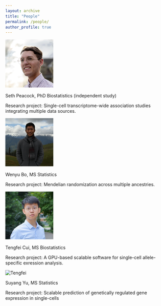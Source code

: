 ```yaml
---
layout: archive
title: "People"
permalink: /people/
author_profile: true
---
```


<img src="/images/Seth_Peacock.jpg" alt="Seth" width="150"/>

Seth Peacock, PhD Biostatistics (independent study)

Research project: Single-cell transcriptome-wide association studies integrating multiple data sources.

<img src="/images/WenyuBo_photo.jpg" alt="Wenyu" width="150"/>

Wenyu Bo, MS Statistics

Research project: Mendelian randomization across multiple ancestries.

<img src="/images/TengfeiCui_photo.jpg" alt="Tengfei" width="150"/>


Tengfei Cui, MS Biostatistics

Research project: A GPU-based scalable software for single-cell allele-specific exression analysis.

<img src="/images/SuyangYu_photo.png" alt="Tengfei" width="150"/>

Suyang Yu, MS Statistics

Research project: Scalable prediction of genetically regulated gene expression in single-cells 
